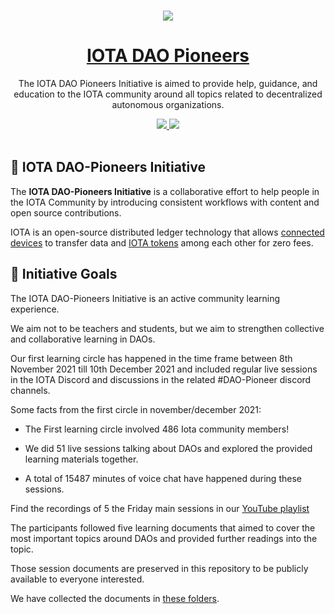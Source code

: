 <p align="center">
  <br>
  <a href="https://www.iota.org">
    <img src="https://images.ctfassets.net/xit7f234flxz/2UaYq5cR53ANDAKRT4HYWT/a4d962d037954adef7d0aa9a2e944a26/iota-small-logo.png"/>
  </a>
</p>


<h1 align="center"><a href="https://www.iota.org"> IOTA DAO Pioneers </a></h1>

<p align="center">The IOTA DAO Pioneers Initiative is aimed to provide help, guidance, and education to the IOTA community around all topics related to decentralized autonomous organizations.</p>

<p align="center">
  <a title="MIT License" href="LICENSE">
    <img src="https://img.shields.io/github/license/gridsome/gridsome.svg?style=flat-square&label=License&colorB=6cc24a">
  </a>
  <a title="Follow on Twitter" href="https://twitter.com/iota">
    <img src="https://img.shields.io/twitter/follow/iotatoken.svg?style=social&label=Follow%20@iota">
  </a>
  <br>
  <br>
</p>


## 🌳 IOTA DAO-Pioneers Initiative

The **IOTA DAO-Pioneers Initiative** is a collaborative effort to help people in the IOTA Community by introducing consistent workflows with content and open source contributions.

IOTA is an open-source distributed ledger technology that allows [connected devices](https://en.wikipedia.org/wiki/Connected_Devices) to transfer data and [IOTA tokens](https://wiki.iota.org/learn/about-iota/an-introduction-to-iota) among each other for zero fees.

## 🎯 Initiative Goals

The IOTA DAO-Pioneers Initiative is an active community learning experience.

We aim not to be teachers and students, but we aim to strengthen collective and collaborative learning in DAOs.

Our first learning circle has happened in the time frame between 8th November 2021 till 10th December 2021 and included regular live sessions in the IOTA Discord and discussions in the related #DAO-Pioneer discord channels.

Some facts from the first circle in november/december 2021:

- The First learning circle involved 486 Iota community members!

- We did 51 live sessions talking about DAOs and explored the provided learning materials together.

- A total of 15487 minutes of voice chat have happened during these sessions.

Find the recordings of 5 the Friday main sessions in our [YouTube playlist](https://youtube.com/playlist?list=PL5joP0FyJQU4A9__Ulub29j6LC_wqy6ux)

The participants followed five learning documents that aimed to cover the most important topics around DAOs and provided further readings into the topic.

Those session documents are preserved in this repository to be publicly available to everyone interested.

We have collected the documents in [these folders](/session-documents/2021).
